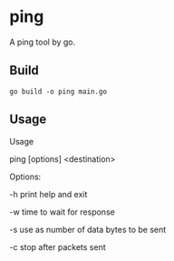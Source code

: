 # ping
A ping tool by go.

## Build
```shell
go build -o ping main.go
```

## Usage

Usage

ping [options] &lt;destination&gt;


Options:

-h		print help and exit

-w <timeout>	time to wait for response

-s <size>	use <size> as number of data bytes to be sent

-c <count>	stop after <count> packets sent

